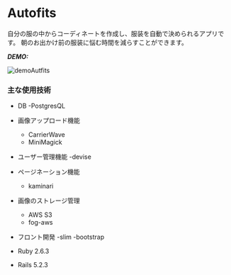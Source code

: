 # Autofits

自分の服の中からコーディネートを作成し、服装を自動で決められるアプリです。
朝のお出かけ前の服装に悩む時間を減らすことができます。

***DEMO:***

![demoAutfits](https://user-images.githubusercontent.com/51501611/61927797-1a7d4400-afb1-11e9-8127-3097543ce8ea.gif)

### 主な使用技術
- DB
  -PostgresQL
- 画像アップロード機能
  - CarrierWave
  - MiniMagick
- ユーザー管理機能
  -devise
- ページネーション機能
  - kaminari
- 画像のストレージ管理
  - AWS S3
  - fog-aws
- フロント開発
  -slim
  -bootstrap

- Ruby 2.6.3
- Rails 5.2.3
